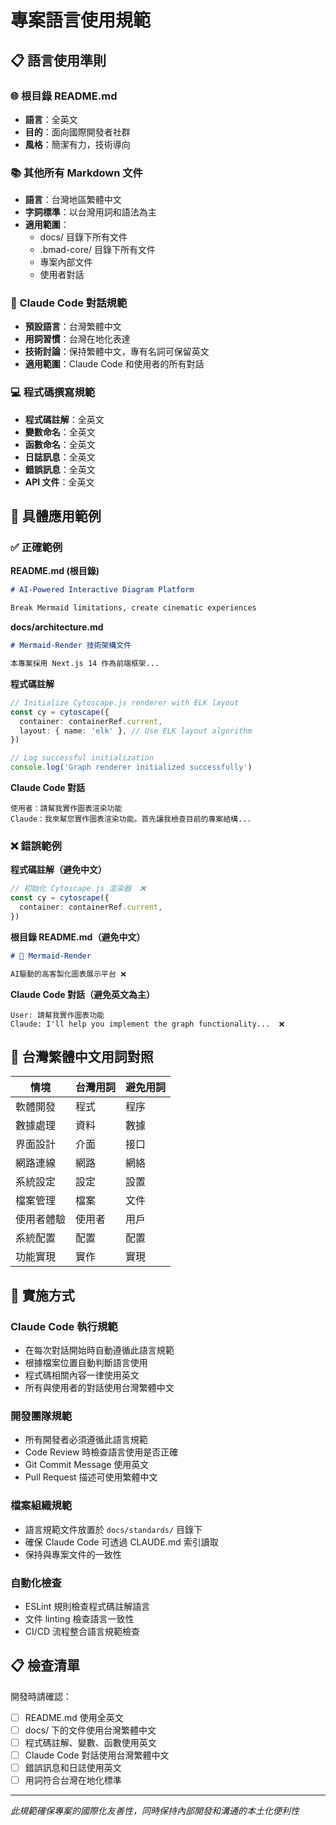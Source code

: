 # 專案語言使用規範

## 📋 語言使用準則

### 🌐 根目錄 README.md

- **語言**：全英文
- **目的**：面向國際開發者社群
- **風格**：簡潔有力，技術導向

### 📚 其他所有 Markdown 文件

- **語言**：台灣地區繁體中文
- **字詞標準**：以台灣用詞和語法為主
- **適用範圍**：
  - docs/ 目錄下所有文件
  - .bmad-core/ 目錄下所有文件
  - 專案內部文件
  - 使用者對話

### 💬 Claude Code 對話規範

- **預設語言**：台灣繁體中文
- **用詞習慣**：台灣在地化表達
- **技術討論**：保持繁體中文，專有名詞可保留英文
- **適用範圍**：Claude Code 和使用者的所有對話

### 💻 程式碼撰寫規範

- **程式碼註解**：全英文
- **變數命名**：全英文
- **函數命名**：全英文
- **日誌訊息**：全英文
- **錯誤訊息**：全英文
- **API 文件**：全英文

## 🎯 具體應用範例

### ✅ 正確範例

**README.md (根目錄)**

```markdown
# AI-Powered Interactive Diagram Platform

Break Mermaid limitations, create cinematic experiences
```

**docs/architecture.md**

```markdown
# Mermaid-Render 技術架構文件

本專案採用 Next.js 14 作為前端框架...
```

**程式碼註解**

```typescript
// Initialize Cytoscape.js renderer with ELK layout
const cy = cytoscape({
  container: containerRef.current,
  layout: { name: 'elk' }, // Use ELK layout algorithm
})

// Log successful initialization
console.log('Graph renderer initialized successfully')
```

**Claude Code 對話**

```
使用者：請幫我實作圖表渲染功能
Claude：我來幫您實作圖表渲染功能。首先讓我檢查目前的專案結構...
```

### ❌ 錯誤範例

**程式碼註解（避免中文）**

```typescript
// 初始化 Cytoscape.js 渲染器  ❌
const cy = cytoscape({
  container: containerRef.current,
})
```

**根目錄 README.md（避免中文）**

```markdown
# 🚀 Mermaid-Render

AI驅動的高客製化圖表展示平台 ❌
```

**Claude Code 對話（避免英文為主）**

```
User: 請幫我實作圖表功能
Claude: I'll help you implement the graph functionality...  ❌
```

## 📝 台灣繁體中文用詞對照

| 情境       | 台灣用詞 | 避免用詞 |
| ---------- | -------- | -------- |
| 軟體開發   | 程式     | 程序     |
| 數據處理   | 資料     | 數據     |
| 界面設計   | 介面     | 接口     |
| 網路連線   | 網路     | 網絡     |
| 系統設定   | 設定     | 設置     |
| 檔案管理   | 檔案     | 文件     |
| 使用者體驗 | 使用者   | 用戶     |
| 系統配置   | 配置     | 配置     |
| 功能實現   | 實作     | 實現     |

## 🔧 實施方式

### Claude Code 執行規範

- 在每次對話開始時自動遵循此語言規範
- 根據檔案位置自動判斷語言使用
- 程式碼相關內容一律使用英文
- 所有與使用者的對話使用台灣繁體中文

### 開發團隊規範

- 所有開發者必須遵循此語言規範
- Code Review 時檢查語言使用是否正確
- Git Commit Message 使用英文
- Pull Request 描述可使用繁體中文

### 檔案組織規範

- 語言規範文件放置於 `docs/standards/` 目錄下
- 確保 Claude Code 可透過 CLAUDE.md 索引讀取
- 保持與專案文件的一致性

### 自動化檢查

- ESLint 規則檢查程式碼註解語言
- 文件 linting 檢查語言一致性
- CI/CD 流程整合語言規範檢查

## 📋 檢查清單

開發時請確認：

- [ ] README.md 使用全英文
- [ ] docs/ 下的文件使用台灣繁體中文
- [ ] 程式碼註解、變數、函數使用英文
- [ ] Claude Code 對話使用台灣繁體中文
- [ ] 錯誤訊息和日誌使用英文
- [ ] 用詞符合台灣在地化標準

---

_此規範確保專案的國際化友善性，同時保持內部開發和溝通的本土化便利性_
